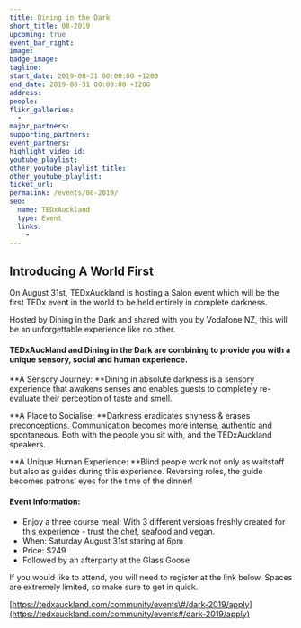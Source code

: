 ```yaml
---
title: Dining in the Dark
short_title: 08-2019
upcoming: true
event_bar_right:
image:
badge_image:
tagline:
start_date: 2019-08-31 00:00:00 +1200
end_date: 2019-08-31 00:00:00 +1200
address:
people:
flikr_galleries:
  -
major_partners:
supporting_partners:
event_partners:
highlight_video_id:
youtube_playlist:
other_youtube_playlist_title:
other_youtube_playlist:
ticket_url:
permalink: /events/08-2019/
seo:
  name: TEDxAuckland
  type: Event
  links:
    -
---
```


## Introducing A World First

On August 31st, TEDxAuckland is hosting a Salon event which will be the first TEDx event in the world to be held entirely in complete darkness.

Hosted by Dining in the Dark and shared with you by Vodafone NZ, this will be an unforgettable experience like no other.

#### TEDxAuckland and Dining in the Dark are combining to provide you with a unique sensory, social and human experience.

**A Sensory Journey:&nbsp;**Dining in absolute darkness is a sensory experience that awakens senses and enables guests to completely re-evaluate their perception of taste and smell.

**A Place to Socialise:&nbsp;**Darkness eradicates shyness & erases preconceptions. Communication becomes more intense, authentic and spontaneous. Both with the people you sit with, and the TEDxAuckland speakers.

**A Unique Human Experience:&nbsp;**Blind people work not only as waitstaff but also as guides during this experience. Reversing roles, the guide becomes patrons’ eyes for the time of the dinner\!

#### Event Information:

* Enjoy a three course meal: With 3 different versions freshly created for this experience - trust the chef, seafood and vegan.
* When: Saturday August 31st staring at 6pm
* Price: $249
* Followed by an afterparty at the Glass Goose

If you would like to attend, you will need to register at the link below. Spaces are extremely limited, so make sure to get in quick.&nbsp;

[https://tedxauckland.com/community/events\#/dark-2019/apply](https://tedxauckland.com/community/events#/dark-2019/apply)